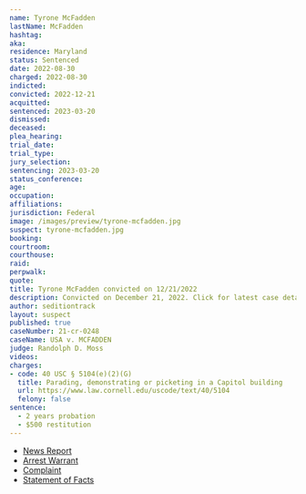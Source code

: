 ```yaml
---
name: Tyrone McFadden
lastName: McFadden
hashtag:
aka:
residence: Maryland
status: Sentenced
date: 2022-08-30
charged: 2022-08-30
indicted:
convicted: 2022-12-21
acquitted:
sentenced: 2023-03-20
dismissed:
deceased:
plea_hearing:
trial_date:
trial_type:
jury_selection:
sentencing: 2023-03-20
status_conference:
age:
occupation:
affiliations:
jurisdiction: Federal
image: /images/preview/tyrone-mcfadden.jpg
suspect: tyrone-mcfadden.jpg
booking:
courtroom:
courthouse:
raid:
perpwalk:
quote:
title: Tyrone McFadden convicted on 12/21/2022
description: Convicted on December 21, 2022. Click for latest case details.
author: seditiontrack
layout: suspect
published: true
caseNumber: 21-cr-0248
caseName: USA v. MCFADDEN
judge: Randolph D. Moss
videos:
charges:
- code: 40 USC § 5104(e)(2)(G)
  title: Parading, demonstrating or picketing in a Capitol building
  url: https://www.law.cornell.edu/uscode/text/40/5104
  felony: false
sentence:
  - 2 years probation
  - $500 restitution
---
```

- [News Report](https://www.wmar2news.com/news/local-news/baltimore-couple-arrested-on-charges-related-to-january-6th)
- [Arrest Warrant](https://storage.courtlistener.com/recap/gov.uscourts.dcd.244335/gov.uscourts.dcd.244335.8.0.pdf)
- [Complaint](https://www.justice.gov/usao-dc/case-multi-defendant/file/1534416/download)
- [Statement of Facts](https://www.justice.gov/usao-dc/case-multi-defendant/file/1534421/download)
